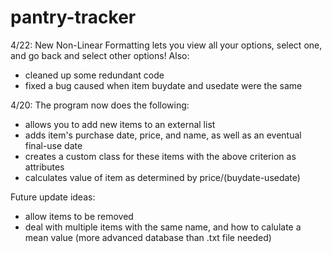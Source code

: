 # pantry-tracker

4/22: New Non-Linear Formatting lets you view all your options, select one, and go back and select other options! Also:
  - cleaned up some redundant code
  - fixed a bug caused when item buydate and usedate were the same

4/20: The program now does the following:
- allows you to add new items to an external list
- adds item's purchase date, price, and name, as well as an eventual final-use date
- creates a custom class for these items with the above criterion as attributes
- calculates value of item as determined by price/(buydate-usedate)

Future update ideas:
- allow items to be removed
- deal with multiple items with the same name, and how to calulate a mean value (more advanced database than .txt file needed)
